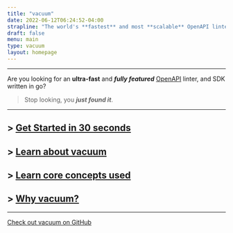 ```yaml
---
title: "vacuum"
date: 2022-06-12T06:24:52-04:00
strapline: "The world's **fastest** and most **scalable** OpenAPI linter."
draft: false
menu: main
type: vacuum
layout: homepage
---
```


---

<vacuum-online></vacuum-online>

Are you looking for an **ultra-fast** and **_fully featured_** [OpenAPI](https://www.openapis.org) linter, and SDK
written in go? 

> Stop looking, you **_just found it_**.

---

## > [Get Started in 30 seconds](/vacuum/start)

## > [Learn about vacuum](/vacuum/about)

## > [Learn core concepts used](/vacuum/concepts)

## > [Why vacuum?](/vacuum/why)

---

[Check out vacuum on GitHub](https://github.com/daveshanley/vacuum)